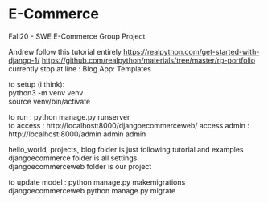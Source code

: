 # E-Commerce
Fall20 - SWE E-Commerce Group Project

Andrew follow this tutorial entirely https://realpython.com/get-started-with-django-1/ 
https://github.com/realpython/materials/tree/master/rp-portfolio   
currently stop at line : Blog App: Templates

to setup (i think):  
python3 -m venv venv  
source venv/bin/activate

to run : python manage.py runserver  
to access : http://localhost:8000/djangoecommerceweb/
access admin : http://localhost:8000/admin admin admin

hello_world, projects, blog folder is just following tutorial and examples  
djangoecommerce folder is all settings  
djangoecommerceweb folder is our project  

to update model : 
python manage.py makemigrations djangoecommerceweb
python manage.py migrate